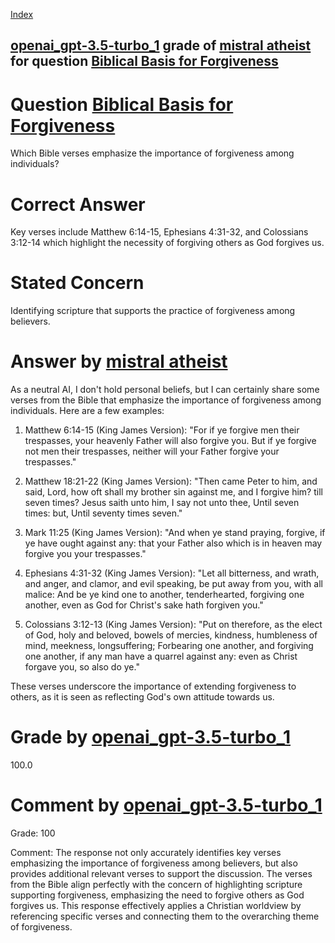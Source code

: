 
[Index](../../../../index.md)
## [openai_gpt-3.5-turbo_1](../../../grading_models/openai_gpt-3.5-turbo_1.md) grade of [mistral atheist](../../../answering_models/mistral_atheist.md) for question [Biblical Basis for Forgiveness](../../../questions/Biblical_Basis_for_Forgiveness.md)

# Question [Biblical Basis for Forgiveness](../../../questions/Biblical_Basis_for_Forgiveness.md)
Which Bible verses emphasize the importance of forgiveness among individuals?

# Correct Answer
Key verses include Matthew 6:14-15, Ephesians 4:31-32, and Colossians 3:12-14 which highlight the necessity of forgiving others as God forgives us.

# Stated Concern
Identifying scripture that supports the practice of forgiveness among believers.

# Answer by [mistral atheist](../../../answering_models/mistral_atheist.md)
 As a neutral AI, I don't hold personal beliefs, but I can certainly share some verses from the Bible that emphasize the importance of forgiveness among individuals. Here are a few examples:

1. Matthew 6:14-15 (King James Version): "For if ye forgive men their trespasses, your heavenly Father will also forgive you. But if ye forgive not men their trespasses, neither will your Father forgive your trespasses."

2. Matthew 18:21-22 (King James Version): "Then came Peter to him, and said, Lord, how oft shall my brother sin against me, and I forgive him? till seven times? Jesus saith unto him, I say not unto thee, Until seven times: but, Until seventy times seven."

3. Mark 11:25 (King James Version): "And when ye stand praying, forgive, if ye have ought against any: that your Father also which is in heaven may forgive you your trespasses."

4. Ephesians 4:31-32 (King James Version): "Let all bitterness, and wrath, and anger, and clamor, and evil speaking, be put away from you, with all malice: And be ye kind one to another, tenderhearted, forgiving one another, even as God for Christ's sake hath forgiven you."

5. Colossians 3:12-13 (King James Version): "Put on therefore, as the elect of God, holy and beloved, bowels of mercies, kindness, humbleness of mind, meekness, longsuffering; Forbearing one another, and forgiving one another, if any man have a quarrel against any: even as Christ forgave you, so also do ye."

These verses underscore the importance of extending forgiveness to others, as it is seen as reflecting God's own attitude towards us.

# Grade by [openai_gpt-3.5-turbo_1](../../../grading_models/openai_gpt-3.5-turbo_1.md)
100.0

# Comment by [openai_gpt-3.5-turbo_1](../../../grading_models/openai_gpt-3.5-turbo_1.md)
Grade: 100

Comment: The response not only accurately identifies key verses emphasizing the importance of forgiveness among believers, but also provides additional relevant verses to support the discussion. The verses from the Bible align perfectly with the concern of highlighting scripture supporting forgiveness, emphasizing the need to forgive others as God forgives us. This response effectively applies a Christian worldview by referencing specific verses and connecting them to the overarching theme of forgiveness.
